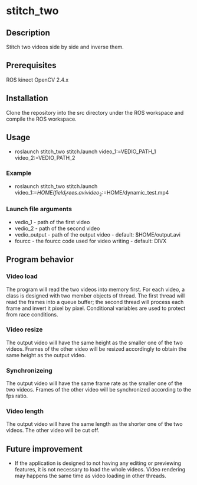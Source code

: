 # stitch_two

## Description

Stitch two videos side by side and inverse them.

## Prerequisites

ROS kinect
OpenCV 2.4.x

## Installation

Clone the repository into the src directory under the ROS workspace and compile the ROS workspace.

## Usage

* roslaunch stitch_two stitch.launch video_1:=VEDIO_PATH_1 video_2:=VEDIO_PATH_2

### Example
* roslaunch stitch_two stitch.launch video_1:=$HOME/field_trees.avi video
_2:=$HOME/dynamic_test.mp4

### Launch file arguments
* vedio_1 - path of the first video
* vedio_2 - path of the second video
* vedio_output - path of the output video - default: $HOME/output.avi
* fourcc - the fourcc code used for video writing - default: DIVX

## Program behavior

### Video load
The program will read the two videos into memory first. For each video, a class is designed with two member objects of thread. The first thread will read the frames into a queue buffer; the second thread will process each frame and invert it pixel by pixel. Conditional variables are used to protect from race conditions.

### Video resize
The output video will have the same height as the smaller one of the two videos. Frames of the other video will be resized accordingly to obtain the same height as the output video.

### Synchronizeing
The output video will have the same frame rate as the smaller one of the two videos. Frames of the other video will be synchronized according to the fps ratio.

### Video length
The output video will have the same length as the shorter one of the two videos. The other video will be cut off.

## Future improvement

* If the application is designed to not having any editing or previewing features, it is not necessary to load the whole videos. Video rendering may happens the same time as video loading in other threads.
